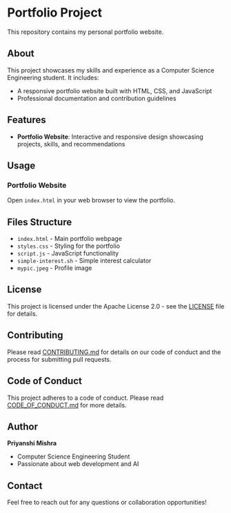 # Portfolio Project

This repository contains my personal portfolio website.

## About

This project showcases my skills and experience as a Computer Science Engineering student. It includes:

- A responsive portfolio website built with HTML, CSS, and JavaScript
- Professional documentation and contribution guidelines

## Features

- **Portfolio Website**: Interactive and responsive design showcasing projects, skills, and recommendations

## Usage

### Portfolio Website
Open `index.html` in your web browser to view the portfolio.


## Files Structure

- `index.html` - Main portfolio webpage
- `styles.css` - Styling for the portfolio
- `script.js` - JavaScript functionality
- `simple-interest.sh` - Simple interest calculator
- `mypic.jpeg` - Profile image

## License

This project is licensed under the Apache License 2.0 - see the [LICENSE](LICENSE) file for details.

## Contributing

Please read [CONTRIBUTING.md](CONTRIBUTING.md) for details on our code of conduct and the process for submitting pull requests.

## Code of Conduct

This project adheres to a code of conduct. Please read [CODE_OF_CONDUCT.md](CODE_OF_CONDUCT.md) for more details.

## Author

**Priyanshi Mishra**
- Computer Science Engineering Student
- Passionate about web development and AI

## Contact

Feel free to reach out for any questions or collaboration opportunities! 
